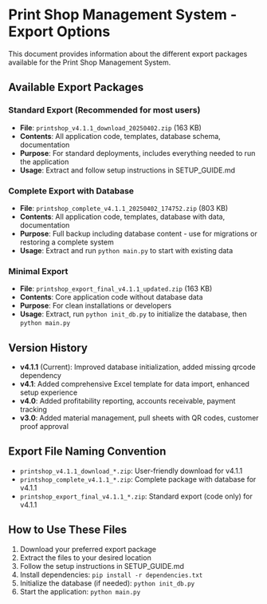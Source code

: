 # Print Shop Management System - Export Options

This document provides information about the different export packages available for the Print Shop Management System.

## Available Export Packages

### Standard Export (Recommended for most users)
- **File**: `printshop_v4.1.1_download_20250402.zip` (163 KB)
- **Contents**: All application code, templates, database schema, documentation
- **Purpose**: For standard deployments, includes everything needed to run the application
- **Usage**: Extract and follow setup instructions in SETUP_GUIDE.md

### Complete Export with Database
- **File**: `printshop_complete_v4.1.1_20250402_174752.zip` (803 KB)
- **Contents**: All application code, templates, database with data, documentation
- **Purpose**: Full backup including database content - use for migrations or restoring a complete system
- **Usage**: Extract and run `python main.py` to start with existing data

### Minimal Export
- **File**: `printshop_export_final_v4.1.1_updated.zip` (163 KB)
- **Contents**: Core application code without database data
- **Purpose**: For clean installations or developers
- **Usage**: Extract, run `python init_db.py` to initialize the database, then `python main.py`

## Version History

- **v4.1.1** (Current): Improved database initialization, added missing qrcode dependency
- **v4.1**: Added comprehensive Excel template for data import, enhanced setup experience
- **v4.0**: Added profitability reporting, accounts receivable, payment tracking
- **v3.0**: Added material management, pull sheets with QR codes, customer proof approval

## Export File Naming Convention

- `printshop_v4.1.1_download_*.zip`: User-friendly download for v4.1.1
- `printshop_complete_v4.1.1_*.zip`: Complete package with database for v4.1.1
- `printshop_export_final_v4.1.1_*.zip`: Standard export (code only) for v4.1.1

## How to Use These Files

1. Download your preferred export package
2. Extract the files to your desired location
3. Follow the setup instructions in SETUP_GUIDE.md
4. Install dependencies: `pip install -r dependencies.txt`
5. Initialize the database (if needed): `python init_db.py`
6. Start the application: `python main.py`